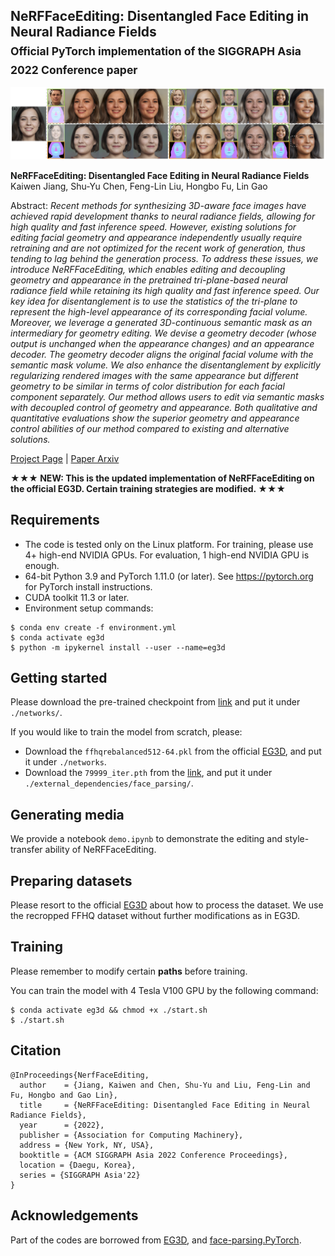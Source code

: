## NeRFFaceEditing: Disentangled Face Editing in Neural Radiance Fields<br><sub>Official PyTorch implementation of the SIGGRAPH Asia 2022 Conference paper</sub>

![Teaser image](./docs/teaser.png)

**NeRFFaceEditing: Disentangled Face Editing in Neural Radiance Fields**<br>
Kaiwen Jiang, Shu-Yu Chen, Feng-Lin Liu, Hongbo Fu, Lin Gao<br>

Abstract: *Recent methods for synthesizing 3D-aware face images have achieved rapid development thanks to neural radiance fields, allowing for high quality and fast inference speed. However, existing solutions for editing facial geometry and appearance independently usually require retraining and are not optimized for the recent work of generation, thus tending to lag behind the generation process. To address these issues, we introduce NeRFFaceEditing, which enables editing and decoupling geometry and appearance in the pretrained tri-plane-based neural radiance field while retaining its high quality and fast inference speed. Our key idea for disentanglement is to use the statistics of the tri-plane to represent the high-level appearance of its corresponding facial volume. Moreover, we leverage a generated 3D-continuous semantic mask as an intermediary for geometry editing. We devise a geometry decoder (whose output is unchanged when the appearance changes) and an appearance decoder. The geometry decoder aligns the original facial volume with the semantic mask volume. We also enhance the disentanglement by explicitly regularizing rendered images with the same appearance but different geometry to be similar in terms of color distribution for each facial component separately. Our method allows users to edit via semantic masks with decoupled control of geometry and appearance. Both qualitative and quantitative evaluations show the superior geometry and appearance control abilities of our method compared to existing and alternative solutions.*

[Project Page](http://geometrylearning.com/NeRFFaceEditing/) | [Paper Arxiv](https://arxiv.org/pdf/2211.07968.pdf)

**&#9733;&#9733;&#9733; NEW: This is the updated implementation of NeRFFaceEditing on the official EG3D. Certain training strategies are modified. &#9733;&#9733;&#9733;**

## Requirements
* The code is tested only on the Linux platform. For training, please use 4+ high-end NVIDIA GPUs. For evaluation, 1 high-end NVIDIA GPU is enough.
* 64-bit Python 3.9 and PyTorch 1.11.0 (or later). See https://pytorch.org for PyTorch install instructions.
* CUDA toolkit 11.3 or later.
* Environment setup commands:
```shell
$ conda env create -f environment.yml
$ conda activate eg3d
$ python -m ipykernel install --user --name=eg3d
```

## Getting started
Please download the pre-trained checkpoint from [link](https://drive.google.com/file/d/1JuqQUTx5fiT0-XUWSGlSofI4Kb5ytq_4/view?usp=sharing) and put it under `./networks/`.

If you would like to train the model from scratch, please:
- Download the `ffhqrebalanced512-64.pkl` from the official [EG3D](https://github.com/NVlabs/eg3d), and put it under `./networks`.
- Download the `79999_iter.pth` from the [link](https://drive.google.com/open?id=154JgKpzCPW82qINcVieuPH3fZ2e0P812), and put it under `./external_dependencies/face_parsing/`.

## Generating media

We provide a notebook `demo.ipynb` to demonstrate the editing and style-transfer ability of NeRFFaceEditing.

## Preparing datasets

Please resort to the official [EG3D](https://github.com/NVlabs/eg3d) about how to process the dataset. We use the recropped FFHQ dataset without further modifications as in EG3D.

## Training

Please remember to modify certain **paths** before training.

You can train the model with 4 Tesla V100 GPU by the following command:
```shell
$ conda activate eg3d && chmod +x ./start.sh
$ ./start.sh
```

## Citation
```
@InProceedings{NerfFaceEditing,
  author    = {Jiang, Kaiwen and Chen, Shu-Yu and Liu, Feng-Lin and Fu, Hongbo and Gao Lin},
  title     = {NeRFFaceEditing: Disentangled Face Editing in Neural Radiance Fields},
  year      = {2022},
  publisher = {Association for Computing Machinery},
  address = {New York, NY, USA},
  booktitle = {ACM SIGGRAPH Asia 2022 Conference Proceedings},
  location = {Daegu, Korea},
  series = {SIGGRAPH Asia'22}
}
```

## Acknowledgements
Part of the codes are borrowed from [EG3D](https://github.com/NVlabs/eg3d), and [face-parsing.PyTorch](https://github.com/zllrunning/face-parsing.PyTorch).